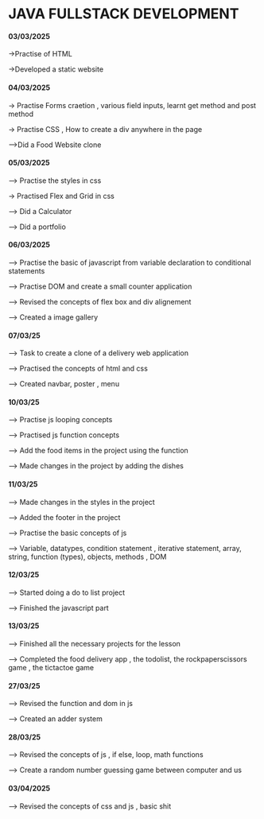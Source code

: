# JAVA FULLSTACK DEVELOPMENT
#### 03/03/2025

->Practise of HTML

->Developed a static website

#### 04/03/2025

-> Practise Forms craetion , various field inputs, learnt get method and post method

-> Practise CSS , How to create a div anywhere in the page

-->Did a Food Website clone

#### 05/03/2025

--> Practise the styles in css

-> Practised Flex and Grid in css

--> Did a Calculator

--> Did a portfolio

#### 06/03/2025

--> Practise the basic of javascript from variable declaration to conditional statements

--> Practise DOM and  create a small counter application

--> Revised the concepts of flex box and div alignement

--> Created a image gallery

#### 07/03/25

--> Task to create a clone of a delivery web application

--> Practised the concepts of html and css

--> Created navbar, poster , menu

#### 10/03/25

--> Practise js looping concepts

--> Practised js function concepts

--> Add the food items in the project using the function

--> Made changes in the project by adding the dishes

#### 11/03/25

--> Made changes in the styles in the project

--> Added the footer in the project

--> Practise the basic concepts of js

--> Variable, datatypes, condition statement , iterative statement, array, string, function (types), objects, methods , DOM 

#### 12/03/25

--> Started doing a do to list project

--> Finished the javascript part

#### 13/03/25

--> Finished all the necessary projects for the lesson

--> Completed the food delivery app , the todolist, the rockpaperscissors game , the tictactoe game

#### 27/03/25

--> Revised the function and dom in js 

--> Created an adder system

#### 28/03/25

--> Revised the concepts of js , if else, loop, math functions

--> Create a random number guessing game  between computer and us 

#### 03/04/2025

--> Revised the concepts of css and js , basic shit
